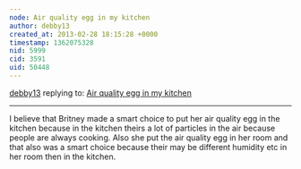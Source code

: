 ```yaml
---
node: Air quality egg in my kitchen
author: debby13
created_at: 2013-02-28 18:15:28 +0000
timestamp: 1362075328
nid: 5999
cid: 3591
uid: 50448
---
```




[debby13](../profile/debby13) replying to: [Air quality egg in my kitchen](../notes/britney13/2-15-2013/air-quality-egg-my-kitchen)

----
  I believe that Britney made a smart choice to put her air quality egg in the kitchen because in the kitchen theirs a lot of particles in the air because people are always cooking. Also she put the air quality egg in her room and that also was a smart choice because their may be different humidity etc in her room then in the kitchen.